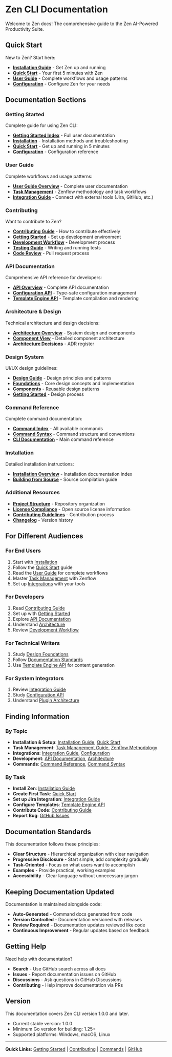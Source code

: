 # Zen CLI Documentation

Welcome to Zen docs! The comprehensive guide to the Zen AI-Powered Productivity Suite.

## Quick Start

New to Zen? Start here:

- **[Installation Guide](getting-started/installation.md)** - Get Zen up and running
- **[Quick Start](getting-started/quick-start.md)** - Your first 5 minutes with Zen
- **[User Guide](user-guide/README.md)** - Complete workflows and usage patterns
- **[Configuration](getting-started/configuration.md)** - Configure Zen for your needs

## Documentation Sections

### Getting Started

Complete guide for using Zen CLI:

- **[Getting Started Index](getting-started/README.md)** - Full user documentation
- **[Installation](getting-started/installation.md)** - Installation methods and troubleshooting
- **[Quick Start](getting-started/quick-start.md)** - Get up and running in 5 minutes
- **[Configuration](getting-started/configuration.md)** - Configuration reference

### User Guide

Complete workflows and usage patterns:

- **[User Guide Overview](user-guide/README.md)** - Complete user documentation
- **[Task Management](user-guide/task-management.md)** - Zenflow methodology and task workflows
- **[Integration Guide](user-guide/integrations.md)** - Connect with external tools (Jira, GitHub, etc.)

### Contributing

Want to contribute to Zen?

- **[Contributing Guide](contributing/README.md)** - How to contribute effectively
- **[Getting Started](contributing/getting-started.md)** - Set up development environment
- **[Development Workflow](contributing/development-workflow.md)** - Development process
- **[Testing Guide](contributing/testing.md)** - Writing and running tests
- **[Code Review](contributing/code-review.md)** - Pull request process

### API Documentation

Comprehensive API reference for developers:

- **[API Overview](api/README.md)** - Complete API documentation
- **[Configuration API](api/config.md)** - Type-safe configuration management
- **[Template Engine API](api/template-engine.md)** - Template compilation and rendering

### Architecture & Design

Technical architecture and design decisions:

- **[Architecture Overview](architecture/README.md)** - System design and components
- **[Component View](architecture/views/components.md)** - Detailed component architecture
- **[Architecture Decisions](architecture/decisions/register.md)** - ADR register

### Design System

UI/UX design guidelines:

- **[Design Guide](design/README.md)** - Design principles and patterns
- **[Foundations](design/foundations/README.md)** - Core design concepts and implementation
- **[Components](design/components.md)** - Reusable design patterns
- **[Getting Started](design/getting-started.md)** - Design process

### Command Reference

Complete command documentation:

- **[Command Index](zen/index.md)** - All available commands
- **[Command Syntax](command-line-syntax.md)** - Command structure and conventions
- **[CLI Documentation](zen/zen.md)** - Main command reference

### Installation

Detailed installation instructions:

- **[Installation Overview](installation/README.md)** - Installation documentation index
- **[Building from Source](installation/install-source.md)** - Source compilation guide

### Additional Resources

- **[Project Structure](project-structure.md)** - Repository organization
- **[License Compliance](license-compliance.md)** - Open source license information
- **[Contributing Guidelines](../CONTRIBUTING)** - Contribution process
- **[Changelog](../CHANGELOG.md)** - Version history

## For Different Audiences

### For End Users

1. Start with [Installation](getting-started/installation.md)
2. Follow the [Quick Start](getting-started/quick-start.md) guide
3. Read the [User Guide](user-guide/README.md) for complete workflows
4. Master [Task Management](user-guide/task-management.md) with Zenflow
5. Set up [Integrations](user-guide/integrations.md) with your tools

### For Developers

1. Read [Contributing Guide](contributing/README.md)
2. Set up with [Getting Started](contributing/getting-started.md)
3. Explore [API Documentation](api/README.md)
4. Understand [Architecture](architecture/README.md)
5. Review [Development Workflow](contributing/development-workflow.md)

### For Technical Writers

1. Study [Design Foundations](design/foundations/README.md)
2. Follow [Documentation Standards](contributing/documentation.md)
3. Use [Template Engine API](api/template-engine.md) for content generation

### For System Integrators

1. Review [Integration Guide](user-guide/integrations.md)
2. Study [Configuration API](api/config.md)
3. Understand [Plugin Architecture](architecture/views/components.md#integration-components)

## Finding Information

### By Topic

- **Installation & Setup**: [Installation Guide](getting-started/installation.md), [Quick Start](getting-started/quick-start.md)
- **Task Management**: [Task Management Guide](user-guide/task-management.md), [Zenflow Methodology](zenflow/README.md)
- **Integrations**: [Integration Guide](user-guide/integrations.md), [Configuration](getting-started/configuration.md)
- **Development**: [API Documentation](api/README.md), [Architecture](architecture/README.md)
- **Commands**: [Command Reference](zen/index.md), [Command Syntax](command-line-syntax.md)

### By Task

- **Install Zen**: [Installation Guide](getting-started/installation.md)
- **Create First Task**: [Quick Start](getting-started/quick-start.md#task-management)
- **Set up Jira Integration**: [Integration Guide](user-guide/integrations.md#jira-integration)
- **Configure Templates**: [Template Engine API](api/template-engine.md)
- **Contribute Code**: [Contributing Guide](contributing/README.md)
- **Report Bug**: [GitHub Issues](https://github.com/zen-org/zen/issues)

## Documentation Standards

This documentation follows these principles:

- **Clear Structure** - Hierarchical organization with clear navigation
- **Progressive Disclosure** - Start simple, add complexity gradually
- **Task-Oriented** - Focus on what users want to accomplish
- **Examples** - Provide practical, working examples
- **Accessibility** - Clear language without unnecessary jargon

## Keeping Documentation Updated

Documentation is maintained alongside code:

- **Auto-Generated** - Command docs generated from code
- **Version Controlled** - Documentation versioned with releases
- **Review Required** - Documentation updates reviewed like code
- **Continuous Improvement** - Regular updates based on feedback

## Getting Help

Need help with documentation?

- **Search** - Use GitHub search across all docs
- **Issues** - Report documentation issues on GitHub
- **Discussions** - Ask questions in GitHub Discussions
- **Contributing** - Help improve documentation via PRs

## Version

This documentation covers Zen CLI version 1.0.0 and later.

- Current stable version: 1.0.0
- Minimum Go version for building: 1.25+
- Supported platforms: Windows, macOS, Linux

---

**Quick Links**: [Getting Started](getting-started/README.md) | [Contributing](contributing/README.md) | [Commands](zen/index.md) | [GitHub](https://github.com/zen-org/zen)
